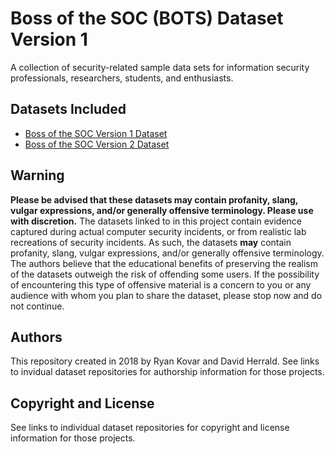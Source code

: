 # Boss of the SOC (BOTS) Dataset Version 1
A collection of security-related sample data sets for information security professionals, researchers, students, and enthusiasts.

## Datasets Included
* [Boss of the SOC Version 1 Dataset](https://github.com/splunk/botsv1)
* [Boss of the SOC Version 2 Dataset](https://github.com/splunk/botsv2)

## Warning
**Please be advised that these datasets may contain profanity, slang, vulgar expressions, and/or generally offensive terminology. Please use with discretion.** The datasets linked to in this project contain evidence captured during actual computer security incidents, or from realistic lab recreations of security incidents. As such, the datasets **may** contain profanity, slang, vulgar expressions, and/or generally offensive terminology. The authors believe that the educational benefits of preserving the realism of the datasets outweigh the risk of offending some users. If the possibility of encountering this type of offensive material is a concern to you or any audience with whom you plan to share the dataset, please stop now and do not continue.

## Authors
This repository created in 2018 by Ryan Kovar and David Herrald. See links to invidual dataset repositories for authorship information for those projects.

## Copyright and License
See links to individual dataset repositories for copyright and license information for those projects.
